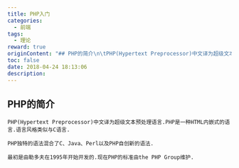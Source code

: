 ```yaml
---
title: PHP入门
categories:
  - 前端
tags:
  - 理论
reward: true
originContent: "## PHP的简介\n\tPHP(Hypertext Preprocessor)中文译为超级文本预处理语言.PHP是一种HTML内嵌式的语言.语言风格类似与C语言.\n\t\n\tPHP独特的语法混合了C、Java、Perl以及PHP自创新的语法.\n\n\t最初是由勒多夫在1995年开始开发的.现在PHP的标准由the PHP Group维护."
toc: false
date: 2018-04-24 18:13:06
description:
---
```


## PHP的简介
	PHP(Hypertext Preprocessor)中文译为超级文本预处理语言.PHP是一种HTML内嵌式的语言.语言风格类似与C语言.
	
	PHP独特的语法混合了C、Java、Perl以及PHP自创新的语法.

	最初是由勒多夫在1995年开始开发的.现在PHP的标准由the PHP Group维护.